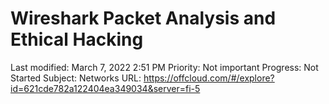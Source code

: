 # Wireshark Packet Analysis and Ethical Hacking

Last modified: March 7, 2022 2:51 PM
Priority: Not important
Progress: Not Started
Subject: Networks
URL: https://offcloud.com/#/explore?id=621cde782a122404ea349034&server=fi-5